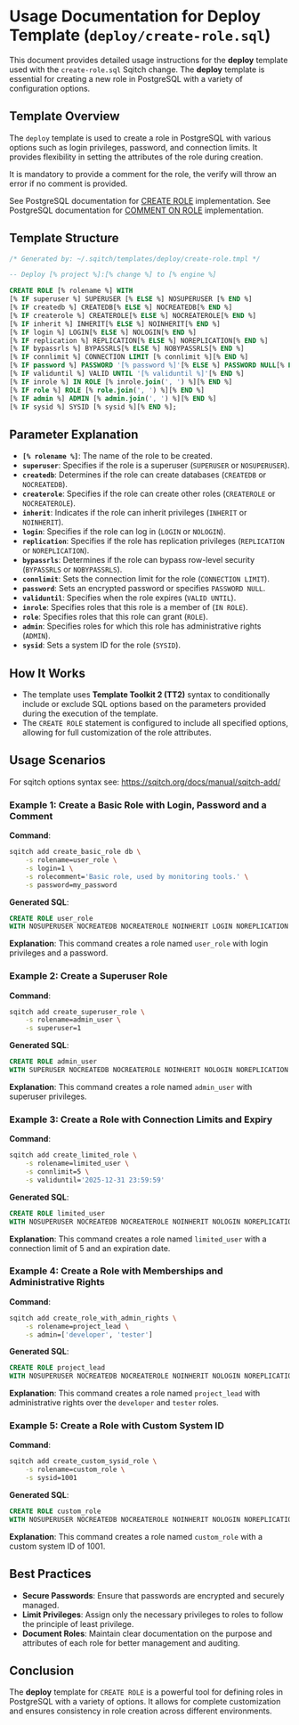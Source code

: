 # Usage Documentation for Deploy Template (`deploy/create-role.sql`)

This document provides detailed usage instructions for the **deploy** template used with the `create-role.sql` Sqitch change. The **deploy** template is essential for creating a new role in PostgreSQL with a variety of configuration options.

## Template Overview

The `deploy` template is used to create a role in PostgreSQL with various options such as login privileges, password, and connection limits. It provides flexibility in setting the attributes of the role during creation.

It is mandatory to provide a comment for the role, the verify will throw an error if no comment is provided.

See PostgreSQL documentation for [CREATE ROLE](https://www.postgresql.org/docs/current/sql-createrole.html) implementation.
See PostgreSQL documentation for [COMMENT ON ROLE](https://www.postgresql.org/docs/current/sql-comment.html) implementation.

## Template Structure

```sql
/* Generated by: ~/.sqitch/templates/deploy/create-role.tmpl */

-- Deploy [% project %]:[% change %] to [% engine %]

CREATE ROLE [% rolename %] WITH
[% IF superuser %] SUPERUSER [% ELSE %] NOSUPERUSER [% END %]
[% IF createdb %] CREATEDB[% ELSE %] NOCREATEDB[% END %]
[% IF createrole %] CREATEROLE[% ELSE %] NOCREATEROLE[% END %]
[% IF inherit %] INHERIT[% ELSE %] NOINHERIT[% END %]
[% IF login %] LOGIN[% ELSE %] NOLOGIN[% END %]
[% IF replication %] REPLICATION[% ELSE %] NOREPLICATION[% END %]
[% IF bypassrls %] BYPASSRLS[% ELSE %] NOBYPASSRLS[% END %]
[% IF connlimit %] CONNECTION LIMIT [% connlimit %][% END %]
[% IF password %] PASSWORD '[% password %]'[% ELSE %] PASSWORD NULL[% END %]
[% IF validuntil %] VALID UNTIL '[% validuntil %]'[% END %]
[% IF inrole %] IN ROLE [% inrole.join(', ') %][% END %]
[% IF role %] ROLE [% role.join(', ') %][% END %]
[% IF admin %] ADMIN [% admin.join(', ') %][% END %]
[% IF sysid %] SYSID [% sysid %][% END %];
```

## Parameter Explanation

- **`[% rolename %]`**: The name of the role to be created.
- **`superuser`**: Specifies if the role is a superuser (`SUPERUSER` or `NOSUPERUSER`).
- **`createdb`**: Determines if the role can create databases (`CREATEDB` or `NOCREATEDB`).
- **`createrole`**: Specifies if the role can create other roles (`CREATEROLE` or `NOCREATEROLE`).
- **`inherit`**: Indicates if the role can inherit privileges (`INHERIT` or `NOINHERIT`).
- **`login`**: Specifies if the role can log in (`LOGIN` or `NOLOGIN`).
- **`replication`**: Specifies if the role has replication privileges (`REPLICATION` or `NOREPLICATION`).
- **`bypassrls`**: Determines if the role can bypass row-level security (`BYPASSRLS` or `NOBYPASSRLS`).
- **`connlimit`**: Sets the connection limit for the role (`CONNECTION LIMIT`).
- **`password`**: Sets an encrypted password or specifies `PASSWORD NULL`.
- **`validuntil`**: Specifies when the role expires (`VALID UNTIL`).
- **`inrole`**: Specifies roles that this role is a member of (`IN ROLE`).
- **`role`**: Specifies roles that this role can grant (`ROLE`).
- **`admin`**: Specifies roles for which this role has administrative rights (`ADMIN`).
- **`sysid`**: Sets a system ID for the role (`SYSID`).

## How It Works

- The template uses **Template Toolkit 2 (TT2)** syntax to conditionally include or exclude SQL options based on the parameters provided during the execution of the template.
- The `CREATE ROLE` statement is configured to include all specified options, allowing for full customization of the role attributes.

## Usage Scenarios

For sqitch options syntax see: https://sqitch.org/docs/manual/sqitch-add/

### Example 1: Create a Basic Role with Login, Password and a Comment

**Command**:
```bash
sqitch add create_basic_role db \
    -s rolename=user_role \
    -s login=1 \
    -s rolecomment='Basic role, used by monitoring tools.' \
    -s password=my_password
```

**Generated SQL**:
```sql
CREATE ROLE user_role
WITH NOSUPERUSER NOCREATEDB NOCREATEROLE NOINHERIT LOGIN NOREPLICATION NOBYPASSRLS PASSWORD 'my_password';
```

**Explanation**: This command creates a role named `user_role` with login privileges and a password.

### Example 2: Create a Superuser Role

**Command**:
```bash
sqitch add create_superuser_role \
    -s rolename=admin_user \
    -s superuser=1
```

**Generated SQL**:
```sql
CREATE ROLE admin_user
WITH SUPERUSER NOCREATEDB NOCREATEROLE NOINHERIT NOLOGIN NOREPLICATION NOBYPASSRLS PASSWORD NULL;
```

**Explanation**: This command creates a role named `admin_user` with superuser privileges.

### Example 3: Create a Role with Connection Limits and Expiry

**Command**:
```bash
sqitch add create_limited_role \
    -s rolename=limited_user \
    -s connlimit=5 \
    -s validuntil='2025-12-31 23:59:59'
```

**Generated SQL**:
```sql
CREATE ROLE limited_user
WITH NOSUPERUSER NOCREATEDB NOCREATEROLE NOINHERIT NOLOGIN NOREPLICATION NOBYPASSRLS CONNECTION LIMIT 5 PASSWORD NULL VALID UNTIL '2025-12-31 23:59:59';
```

**Explanation**: This command creates a role named `limited_user` with a connection limit of 5 and an expiration date.

### Example 4: Create a Role with Memberships and Administrative Rights

**Command**:
```bash
sqitch add create_role_with_admin_rights \
    -s rolename=project_lead \
    -s admin=['developer', 'tester']
```

**Generated SQL**:
```sql
CREATE ROLE project_lead
WITH NOSUPERUSER NOCREATEDB NOCREATEROLE NOINHERIT NOLOGIN NOREPLICATION NOBYPASSRLS PASSWORD NULL ADMIN developer, tester;
```

**Explanation**: This command creates a role named `project_lead` with administrative rights over the `developer` and `tester` roles.

### Example 5: Create a Role with Custom System ID

**Command**:
```bash
sqitch add create_custom_sysid_role \
    -s rolename=custom_role \
    -s sysid=1001
```

**Generated SQL**:
```sql
CREATE ROLE custom_role
WITH NOSUPERUSER NOCREATEDB NOCREATEROLE NOINHERIT NOLOGIN NOREPLICATION NOBYPASSRLS PASSWORD NULL SYSID 1001;
```

**Explanation**: This command creates a role named `custom_role` with a custom system ID of 1001.

## Best Practices

- **Secure Passwords**: Ensure that passwords are encrypted and securely managed.
- **Limit Privileges**: Assign only the necessary privileges to roles to follow the principle of least privilege.
- **Document Roles**: Maintain clear documentation on the purpose and attributes of each role for better management and auditing.

## Conclusion

The **deploy** template for `CREATE ROLE` is a powerful tool for defining roles in PostgreSQL with a variety of options. It allows for complete customization and ensures consistency in role creation across different environments.
